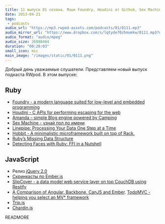 ```yaml
---
title: 11 выпуск 01 сезона. Язык Foundry, Houdini от Github, Sex Machine, Hobbit, jQuery 2.0, SlipCover и прочее
date: 2013-04-21
tags:
 - podcasts
audio_url: "https://mp3.rwpod-assets.com/podcasts/01/0111.mp3"
audio_mirror_url: "https://www.dropbox.com/s/lqtyde70zhmumkw/0111.mp3?dl=1"
audio_format: "audio/mpeg"
audio_size: 26980464
duration: "00:28:03"
small_icon: mic
main_image: "/images/static/01/0111.png"
---
```


Добрый день уважаемые слушатели. Представляем новый выпуск подкаста RWpod. В этом выпуске:

## Ruby

 - [Foundry - a modern language suited for low-level and embedded programming](http://foundry-lang.org/)
 - [Houdini - C APIs for performing escaping for the web](https://github.com/blog/1475-escape-velocity)
 - [Amanda – simple Blog engine powered by Camping](https://bitbucket.org/atog/amanda)
 - [Sex Machine - узнай пол по имени](https://github.com/bmuller/sexmachine)
 - [Linepipe: Processing Your Data One Step at a Time](http://wimdu.github.io/blog/2013/04/16/linepipe-processing-your-data-one-step-at-a-time/)
 - [Hobbit - A minimalistic microframework built on top of Rack.](https://github.com/patriciomacadden/hobbit)
 - [Ruby’s Missing Data Structure](http://rubysource.com/rubys-missing-data-structure/)
 - [Detecting Faces with Ruby: FFI in a Nutshell](http://rubysource.com/detecting-faces-with-ruby-ffi-in-a-nutshell/)

## JavaScript

 - Релиз [jQuery 2.0](http://blog.jquery.com/2013/04/18/jquery-2-0-released/)
 - [Скринкасты по Ember.js](http://ember101.com/videos/001-intro-and-binding-data-to-templates/)
 - [SlipCover - a data model web service layer on top CouchDB using Restify](https://github.com/plus3network/slipcover)
 - [A Comparison of Angular, Backbone, CanJS and Ember](http://sporto.github.io/blog/2013/04/12/comparison-angular-backbone-can-ember/). [TodoMVC - helping you select an MV* framework](http://todomvc.com/)
 - [Trip.js](http://eragonj.github.io/Trip.js/)
 - [Chardin.js](http://heelhook.github.io/chardin.js/)


READMORE
